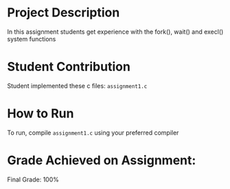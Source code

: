 # Project Description
In this assignment students get experience with the fork(), wait() and execl() system functions

# Student Contribution
Student implemented these c files: `assignment1.c`

# How to Run
To run, compile `assignment1.c` using your preferred compiler

# Grade Achieved on Assignment:
Final Grade: 100%
